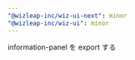 ```yaml
---
"@wizleap-inc/wiz-ui-next": minor
"@wizleap-inc/wiz-ui": minor
---
```


information-panel を export する
